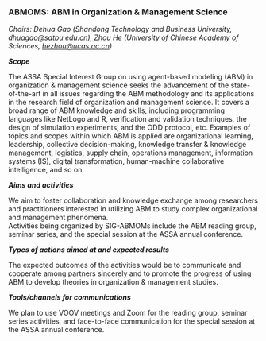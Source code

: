 ### ABMOMS: ABM in Organization & Management Science
*Chairs: Dehua Gao (Shandong Technology and Business University, dhuagao@sdtbu.edu.cn), Zhou He (University of Chinese Academy of Sciences, hezhou@ucas.ac.cn)*

***Scope***

The ASSA Special Interest Group on using agent-based modeling (ABM) in organization & management science seeks the advancement of the state-of-the-art in all issues regarding the ABM methodology and its applications in the research field of organization and management science. It covers a broad range of ABM knowledge and skills, including programming languages like NetLogo and R, verification and validation techniques, the design of simulation experiments, and the ODD protocol, etc. Examples of topics and scopes within which ABM is applied are organizational learning, leadership, collective decision-making, knowledge transfer & knowledge management, logistics, supply chain, operations management, information systems (IS), digital transformation, human-machine collaborative intelligence, and so on.

***Aims and activities***

We aim to foster collaboration and knowledge exchange among researchers and practitioners interested in utilizing ABM to study complex organizational and management phenomena. </br>
Activities being organized by SIG-ABMOMs include the ABM reading group, seminar series, and the special session at the ASSA annual conference.

***Types of actions aimed at and expected results***

The expected outcomes of the activities would be to communicate and cooperate among partners sincerely and to promote the progress of using ABM to develop theories in organization & management studies.

***Tools/channels for communications***

We plan to use VOOV meetings and Zoom for the reading group, seminar series activities, and face-to-face communication for the special session at the ASSA annual conference.
